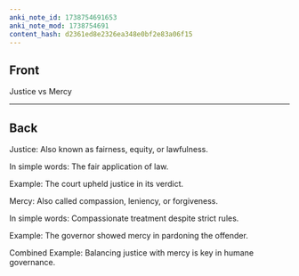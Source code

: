 ```yaml
---
anki_note_id: 1738754691653
anki_note_mod: 1738754691
content_hash: d2361ed8e2326ea348e0bf2e83a06f15
---
```


## Front

Justice vs Mercy

<hr/>

## Back

Justice: Also known as fairness, equity, or lawfulness.  
  
In simple words: The fair application of law.  
  
Example: The court upheld justice in its verdict.  
  
Mercy: Also called compassion, leniency, or forgiveness.  
  
In simple words: Compassionate treatment despite strict rules.  
  
Example: The governor showed mercy in pardoning the offender.  
  
Combined Example: Balancing justice with mercy is key in humane governance.